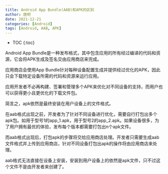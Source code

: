 ```yaml
---
title: Android App Bundle(AAB)和APK的区别
author: 唐明
date: 2021-12-21
categories: [Android]
tags: [Android, AAB, APK]
---
```

* TOC
{:toc}

Android App Bundle是一种发布格式，其中包含应用的所有经过编译的代码和资源，它会将APK生成及签名交由应用商店来完成。

<!--以上为摘要内容-->

应用商店会使用App Bundle针对每种设备配置生成并提供经过优化的APK，因此只会下载特定设备所需的代码和资源来运行应用。

应用开发者不必再构建、签署和管理多个APK来优化对不同设备的支持，而用户也可以获得更小且更优化的下载文件包。

简言之，apk依然是最终安装在用户设备上的文件格式。

在aab格式出现之前，开发者为了针对不同设备进行优化，需要自行打包出多个apk包。如用于型号1的app_1.apk，用于型号2的app_2.apk。如果设备很多，为了用户拥有最优的体验，发布每个版本都需要打包出n个apk文件。

而aab格式出现后，打包apk的步骤将交给应用商店处理。开发者只需要生成aab文件格式并上传到应用商店，针对不同设备打包出apk的操作将由应用商店来处理。

aab格式无法直接在设备上安装，安装到用户设备上的依然是apk文件，只不过这个文件不是由开发者来创建了。